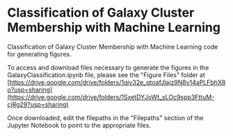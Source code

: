 # Classification of Galaxy Cluster Membership with Machine Learning
Classification of Galaxy Cluster Membership with Machine Learning code for generating figures.

To access and download files necessary to generate the figures in the GalaxyClassification.ipynb file, please see the "Figure Files" folder at [https://drive.google.com/drive/folders/1qjy32e_gtoafJlajz9N8v14aPLFbhX8o?usp=sharing](https://drive.google.com/drive/folders/1SxetDYJoWt_sLOc9spp3FttuM-cjRg29?usp=sharing)

Once downloaded, edit the filepaths in the "Filepaths" section of the Jupyter Notebook to point to the appropriate files.
